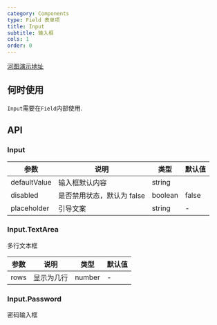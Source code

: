 ```yaml
---
category: Components
type: Field 表单项
title: Input
subtitle: 输入框
cols: 1
order: 0
---
```


[河图演示地址](http://139.155.239.172:9536/guiedit?route=%2Fproject%2Fhetu_demo%2Fhetu%2Fdemo%2FInput)

## 何时使用

`Input`需要在`Field`内部使用.

## API

### Input

| 参数         | 说明                       | 类型    | 默认值 |
| ------------ | -------------------------- | ------- | ------ |
| defaultValue | 输入框默认内容             | string  |        |
| disabled     | 是否禁用状态，默认为 false | boolean | false  |
| placeholder  | 引导文案                   | string  | -      |

### Input.TextArea

多行文本框

| 参数 | 说明       | 类型   | 默认值 |
| ---- | ---------- | ------ | ------ |
| rows | 显示为几行 | number | -      |

### Input.Password

密码输入框
